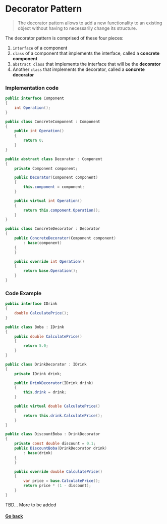 # Decorator Pattern

> The decorator pattern allows to add a new functionality to an existing object without having to necessarily change its structure.

The decorator pattern is comprised of these four pieces:

1. `interface` of a component
2. `class` of a component that implements the interface, called a **concrete component**
3. `abstract class` that implements the interface that will be the **decorator**
4. Another `class` that implements the decorator, called a **concrete decorator**

### Implementation code

```c#
public interface Component
{
    int Operation();
}

public class ConcreteComponent : Component
{
    public int Operation()
    {
        return 0;
    }
}

public abstract class Decorator : Component
{
    private Component component;

    public Decorator(Component component)
    {
        this.component = component;
    }

    public virtual int Operation()
    {
        return this.component.Operation();
    }
}

public class ConcreteDecorator : Decorator
{
    public ConcreteDecorator(Component component)
        : base(component)
    {
    }

    public override int Operation()
    {
        return base.Operation();
    }
}
```

### Code Example

```c#
public interface IDrink
{
    double CalculatePrice();
}

public class Boba : IDrink
{
    public double CalculatePrice()
    {
        return 5.0;
    }
}

public class DrinkDecorator : IDrink
{
    private IDrink drink;

    public DrinkDecorator(IDrink drink)
    {
        this.drink = drink;
    }

    public virtual double CalculatePrice()
    {
        return this.drink.CalculatePrice();
    }
}

public class DiscountBoba : DrinkDecorator
{
    private const double discount = 0.1;
    public DiscountBoba(DrinkDecorator drink)
        : base(drink)
    {
    }

    public override double CalculatePrice()
    {
        var price = base.CalculatePrice();
        return price * (1 - discount);
    }
}
```

TBD... More to be added

#### [Go back](https://www.skylar.page)